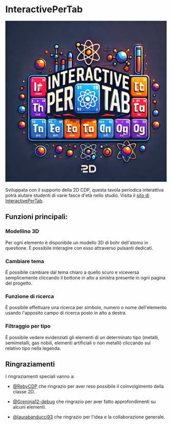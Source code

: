 # InteractivePerTab

![logo_InteractivePerTab](src/assets/favicon.ico)

Sviluppata con il supporto della 2D CDP, questa tavola periodica interattiva potrà aiutare studenti di varie fasce d'età nello studio.
Visita il [sito di InteractivePerTab](https://interactivepertab2.webnode.page).

## Funzioni principali:

### Modellino 3D

Per ogni elemento è disponibile un modello 3D di bohr dell'atomo in questione. È possibile interagire con esso attraverso pulsanti dedicati.

### Cambiare tema

È possibile cambiare dal tema chiaro a quello scuro e viceversa semplicemente cliccando il bottone in alto a sinistra presente in ogni pagina del progetto.

### Funzione di ricerca

È possibile effettuare una ricerca per simbolo, numero o nome dell'elemento usando l'apposito campo di ricerca posto in alto a destra.

### Filtraggio per tipo

È possibile vedere evidenziati gli elementi di un determinato tipo (metalli, semimetalli, gas nobili, elementi artificiali o non metalli) cliccando sul relativo tipo nella legenda.

## Ringraziamenti

I ringraziamenti speciali vanno a:

- [@RebyCDP](https://github.com/RebyCDP) che ringrazio per aver reso possibile il coinvolgimento della classe 2D.

- [@Greninja12-debug](https://github.com/Greninja12-debug) che ringrazio per aver fatto approfondimenti su alcuni elementi.

- [@laurabanducci93](https://github.com/laurabanducci93) che ringrazio per l'idea e la collaborazione generale.
